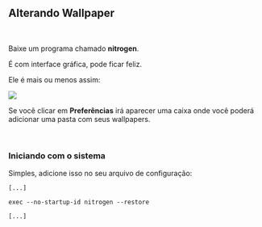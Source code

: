 <h2>Alterando Wallpaper</h2>

<br>

<p>Baixe um programa chamado <b>nitrogen</b>.</p>

<p>É com interface gráfica, pode ficar feliz.</p>

<p>Ele é mais ou menos assim: </p>

<img src="https://user-images.githubusercontent.com/41551840/84527504-7083d480-acb4-11ea-9244-cc00fbc7b43a.png">

<p>Se você clicar em <b>Preferências</b> irá aparecer uma caixa onde você poderá adicionar uma pasta com seus wallpapers.</p>

<br>

<h3>Iniciando com o sistema</h3>

<p>Simples, adicione isso no seu arquivo de configuração: </p>

```
[...]

exec --no-startup-id nitrogen --restore

[...]
```